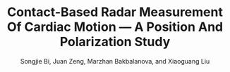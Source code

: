 ---
type: conference
title: Contact-Based Radar Measurement Of Cardiac Motion — A Position And Polarization Study
author: Songjie Bi, Juan Zeng, Marzhan Bakbalanova, and Xiaoguang Liu
journal:
volume:
number:
year: 2016
month: Jan.
doi: 
pages:
publisher:
booktitle: IEEE Radio and Wireless Symposium (RWS)
note: accepted
sort_key: 201601
---